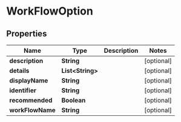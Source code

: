

# WorkFlowOption


## Properties

| Name | Type | Description | Notes |
|------------ | ------------- | ------------- | -------------|
|**description** | **String** |  |  [optional] |
|**details** | **List&lt;String&gt;** |  |  [optional] |
|**displayName** | **String** |  |  [optional] |
|**identifier** | **String** |  |  [optional] |
|**recommended** | **Boolean** |  |  [optional] |
|**workFlowName** | **String** |  |  [optional] |



